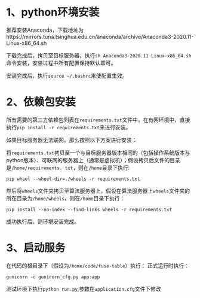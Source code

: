 # 1、python环境安装
推荐安装Anaconda，下载地址为https://mirrors.tuna.tsinghua.edu.cn/anaconda/archive/Anaconda3-2020.11-Linux-x86_64.sh

下载完成后，拷贝至目标服务器，执行`sh Anaconda3-2020.11-Linux-x86_64.sh`命令安装，安装过程中所有配置保持默认即可。

安装完成后，执行`source ~/.bashrc`来使配置生效。


# 2、依赖包安装
所有需要的第三方依赖包列表在`requirements.txt`文件中，在有网环境中，直接执行`pip install -r requirements.txt`来进行安装。

如果目标服务器无法联网，那么按照以下方案进行安装：

将`requirements.txt`拷贝至一个与目标服务器版本相同的（包括操作系统版本与python版本）、可联网的服务器上（通常是虚拟机）；假设拷贝后文件的目录是`/home/requirements.
   txt`，则在`/home`目录下执行:
   ```shell
   pip wheel --wheel-dir=./wheels -r requirements.txt
   ```
然后将`wheels`文件夹拷贝至算法服务器上，假设在算法服务器上`wheels`文件夹的所在目录为`/home/wheels`，则在`/home`目录下执行：
```shell
pip install --no-index --find-links wheels -r requirements.txt
```
成功执行后，则环境安装完成。

# 3、启动服务
在代码的根目录下（假设为`/home/code/fuse-table`）执行：
正式运行时执行：
```shell
gunicorn -c gunicorn_cfg.py app:app
```
测试环境下执行`python run.py`,参数在`application.cfg`文件下修改
